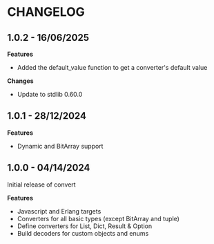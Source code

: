 # CHANGELOG

## 1.0.2 - 16/06/2025

**Features**

- Added the default_value function to get a converter's default value

**Changes**

- Update to stdlib 0.60.0

## 1.0.1 - 28/12/2024

**Features**

- Dynamic and BitArray support

## 1.0.0 - 04/14/2024

Initial release of convert

**Features**

- Javascript and Erlang targets
- Converters for all basic types (except BitArray and tuple)
- Define converters for List, Dict, Result & Option
- Build decoders for custom objects and enums
